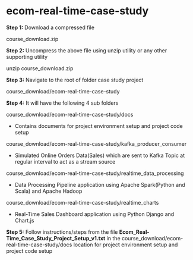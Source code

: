 # ecom-real-time-case-study

**Step 1:** Download a compressed file

course_download.zip

**Step 2:** Uncompress the above file using unzip utility or any other supporting utility

unzip course_download.zip

**Step 3:** Navigate to the root of folder case study project

course_download/ecom-real-time-case-study

**Step 4:** It will have the following 4 sub folders

course_download/ecom-real-time-case-study/docs
- Contains documents for project environment setup and project code setup

course_download/ecom-real-time-case-study/kafka_producer_consumer
- Simulated Online Orders Data(Sales) which are sent to Kafka Topic at regular interval to act as a stream source

course_download/ecom-real-time-case-study/realtime_data_processing
- Data Processing Pipeline application using Apache Spark(Python and Scala) and Apache Hadoop

course_download/ecom-real-time-case-study/realtime_charts
- Real-Time Sales Dashboard application using Python Django and Chart.js

**Step 5:** Follow instructions/steps from the file **Ecom_Real-Time_Case_Study_Project_Setup_v1.txt** in the course_download/ecom-real-time-case-study/docs location for project environment setup and project code setup 
